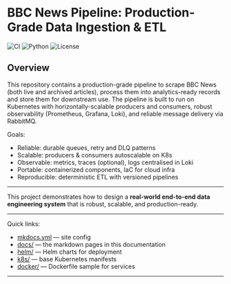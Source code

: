 # BBC News Pipeline: Production-Grade Data Ingestion & ETL
![CI](https://github.com/Rahul-404/bbc_news_etl_pipeline/actions/workflows/publish-docs.yml/badge.svg)
![Python](https://img.shields.io/badge/python-3.11-blue)
![License](https://img.shields.io/github/license/Rahul-404/bbc_news_etl_pipeline)

## Overview

This repository contains a production-grade pipeline to scrape BBC News (both live and archived articles), process them into analytics-ready records and store them for downstream use. The pipeline is built to run on Kubernetes with horizontally-scalable producers and consumers, robust observability (Prometheus, Grafana, Loki), and reliable message delivery via RabbitMQ.

Goals:

- Reliable: durable queues, retry and DLQ patterns
- Scalable: producers & consumers autoscalable on K8s
- Observable: metrics, traces (optional), logs centralised in Loki
- Portable: containerized components, IaC for cloud infra
- Reproducible: deterministic ETL with versioned pipelines

---

This project demonstrates how to design a **real-world end-to-end data engineering system** that is robust, scalable, and production-ready.

---

Quick links:

- [mkdocs.yml]() — site config
- [docs/]() — the markdown pages in this documentation
- [helm/]() — Helm charts for deployment
- [k8s/]() — base Kubernetes manifests
- [docker/]() — Dockerfile sample for services

---
